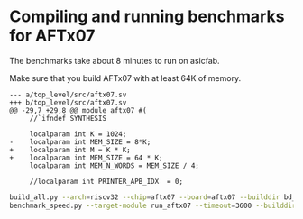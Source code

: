 # Compiling and running benchmarks for AFTx07

The benchmarks take about 8 minutes to run on asicfab.

Make sure that you build AFTx07 with at least 64K of memory.

```git
--- a/top_level/src/aftx07.sv
+++ b/top_level/src/aftx07.sv
@@ -29,7 +29,8 @@ module aftx07 #(
     //`ifndef SYNTHESIS

     localparam int K = 1024;
-    localparam int MEM_SIZE = 8*K;
+    localparam int M = K * K;
+    localparam int MEM_SIZE = 64 * K;
     localparam int MEM_N_WORDS = MEM_SIZE / 4;

     //localparam int PRINTER_APB_IDX  = 0;
```

```sh
build_all.py --arch=riscv32 --chip=aftx07 --board=aftx07 --builddir bd_aftx07 --clean
benchmark_speed.py --target-module run_aftx07 --timeout=3600 --builddir bd_aftx07
```
